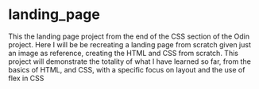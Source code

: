 # landing_page

This the landing page project from the end of the CSS section of the Odin project.
Here I will be be recreating a landing page from scratch given just an image as reference, creating the HTML and CSS from scratch.
This project will demonstrate the totality of what I have learned so far, from the basics of HTML, and CSS, with a specific focus on layout and the use of flex in CSS